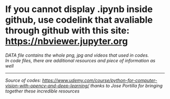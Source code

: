 
# If you cannot display .ipynb inside github, use codelink that avaliable through github with this site: https://nbviewer.jupyter.org

*DATA file contains the whole png, jpg and videos that used in codes.*                                                                                             
*In code files, there are additional resources and piece of information as well*
___________________________________________________________________________________________________________________________
*Source of codes: https://www.udemy.com/course/python-for-computer-vision-with-opencv-and-deep-learning/*
*thanks to Jose Portilla for bringing together these incredible resources*



